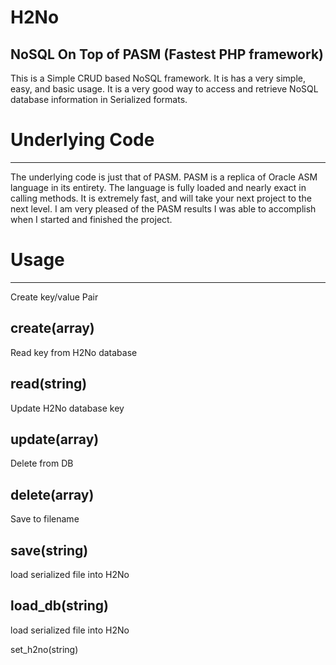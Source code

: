 # H2No
NoSQL On Top of PASM (Fastest PHP framework)
---------------
This is a Simple CRUD based NoSQL framework.
It is has a very simple, easy, and basic usage.
It is a very good way to access and retrieve NoSQL database
information in Serialized formats.

# Underlying Code
---------------
The underlying code is just that of PASM. PASM
is a replica of Oracle ASM language in its entirety.
The language is fully loaded and nearly exact in
calling methods. It is extremely fast, and will
take your next project to the next level.
I am very pleased of the PASM results I was able to
accomplish when I started and finished the project.

# Usage
---------------
Create key/value Pair

create(array)
-------------
Read key from H2No database

read(string)
-------------
Update H2No database key

update(array)
-------------
Delete from DB

delete(array)
-------------
Save to filename

save(string)
-------------
load serialized file into H2No

load_db(string)
-------------
load serialized file into H2No

set_h2no(string)
